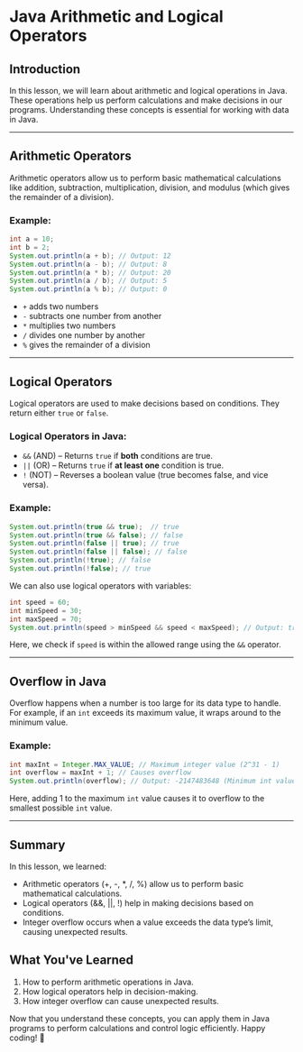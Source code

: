 # Java Arithmetic and Logical Operators

## Introduction
In this lesson, we will learn about arithmetic and logical operations in Java. These operations help us perform calculations and make decisions in our programs. Understanding these concepts is essential for working with data in Java.

---

## Arithmetic Operators
Arithmetic operators allow us to perform basic mathematical calculations like addition, subtraction, multiplication, division, and modulus (which gives the remainder of a division).

### Example:
```java
int a = 10;
int b = 2;
System.out.println(a + b); // Output: 12
System.out.println(a - b); // Output: 8
System.out.println(a * b); // Output: 20
System.out.println(a / b); // Output: 5
System.out.println(a % b); // Output: 0
```
- `+` adds two numbers
- `-` subtracts one number from another
- `*` multiplies two numbers
- `/` divides one number by another
- `%` gives the remainder of a division

---

## Logical Operators
Logical operators are used to make decisions based on conditions. They return either `true` or `false`.

### Logical Operators in Java:
- `&&` (AND) – Returns `true` if **both** conditions are true.
- `||` (OR) – Returns `true` if **at least one** condition is true.
- `!` (NOT) – Reverses a boolean value (true becomes false, and vice versa).

### Example:
```java
System.out.println(true && true);  // true
System.out.println(true && false); // false
System.out.println(false || true); // true
System.out.println(false || false); // false
System.out.println(!true); // false
System.out.println(!false); // true
```

We can also use logical operators with variables:
```java
int speed = 60;
int minSpeed = 30;
int maxSpeed = 70;
System.out.println(speed > minSpeed && speed < maxSpeed); // Output: true
```
Here, we check if `speed` is within the allowed range using the `&&` operator.

---

## Overflow in Java
Overflow happens when a number is too large for its data type to handle. For example, if an `int` exceeds its maximum value, it wraps around to the minimum value.

### Example:
```java
int maxInt = Integer.MAX_VALUE; // Maximum integer value (2^31 - 1)
int overflow = maxInt + 1; // Causes overflow
System.out.println(overflow); // Output: -2147483648 (Minimum int value, -2^31)
```
Here, adding 1 to the maximum `int` value causes it to overflow to the smallest possible `int` value.

---

## Summary
In this lesson, we learned:
- Arithmetic operators (+, -, *, /, %) allow us to perform basic mathematical calculations.
- Logical operators (&&, ||, !) help in making decisions based on conditions.
- Integer overflow occurs when a value exceeds the data type’s limit, causing unexpected results.


## What You've Learned
1. How to perform arithmetic operations in Java.
2. How logical operators help in decision-making.
3. How integer overflow can cause unexpected results.

Now that you understand these concepts, you can apply them in Java programs to perform calculations and control logic efficiently. Happy coding! 🚀

